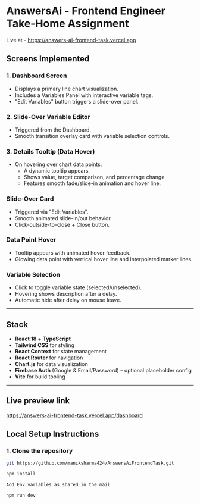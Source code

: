 # AnswersAi - Frontend Engineer Take-Home Assignment
Live at - https://answers-ai-frontend-task.vercel.app

##  Screens Implemented

### 1. **Dashboard Screen**
- Displays a primary line chart visualization.
- Includes a Variables Panel with interactive variable tags.
- "Edit Variables" button triggers a slide-over panel.

### 2. **Slide-Over Variable Editor**
- Triggered from the Dashboard.
- Smooth transition overlay card with variable selection controls.

### 3. **Details Tooltip (Data Hover)**
- On hovering over chart data points:
  - A dynamic tooltip appears.
  - Shows value, target comparison, and percentage change.
  - Features smooth fade/slide-in animation and hover line.


###  Slide-Over Card
- Triggered via "Edit Variables".
- Smooth animated slide-in/out behavior.
- Click-outside-to-close + Close button.

###  Data Point Hover
- Tooltip appears with animated hover feedback.
- Glowing data point with vertical hover line and interpolated marker lines.

###  Variable Selection
- Click to toggle variable state (selected/unselected).
- Hovering shows description after a delay.
- Automatic hide after delay on mouse leave.

---

##  Stack 

- **React 18** + **TypeScript**
- **Tailwind CSS** for styling
- **React Context** for state management
- **React Router** for navigation
- **Chart.js** for data visualization
- **Firebase Auth** (Google & Email/Password) – optional placeholder config
- **Vite** for build tooling

---

## Live preview link 

https://answers-ai-frontend-task.vercel.app/dashboard
##  Local Setup Instructions

### 1. Clone the repository

```bash
git https://github.com/maniksharma424/AnswersAiFrontendTask.git

npm install

Add Env variables as shared in the mail 

npm run dev
